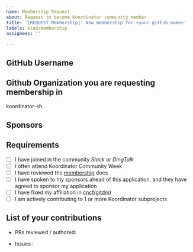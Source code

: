 ```yaml
---
name: Membership Request
about: Request to become Koordinator community member
title: '[REQUEST Membership]: New membership for <your github name>'
labels: kind/membership
assignees: ''

---
```


## GitHub Username
<!-- your github handle here -->

## Github Organization you are requesting membership in
<!-- The organization name here -->

koordinator-sh

## Sponsors
<!-- List your sponsors -->

## Requirements

- [ ] I have joined in the community *Slack* or *DingTalk*
- [ ] I often attend Koordinator Community Week
- [ ] I have reviewed the [membership] docs
- [ ] I have spoken to my sponsors ahead of this application, and they have agreed to sponsor my application
- [ ] I have fixed my affiliation in [cncf/gitdm])
- [ ] I am actively contributing to 1 or more Koordinator subprojects

## List of your contributions 
- PRs reviewed / authored:

- Issues :

[membership]: https://github.com/koordinator-sh/community/blob/master/community-membership.md
[cncf/gitdm]: https://github.com/cncf/gitdm#addingupdating-affiliation
